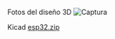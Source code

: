 Fotos del diseño 3D
![Captura](https://github.com/user-attachments/assets/ef027bf5-a588-47d1-bbe7-f4fcbe9b1c06)









Kicad
[esp32.zip](https://github.com/user-attachments/files/17396885/esp32.zip)

